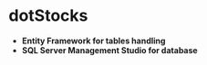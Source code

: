 # dotStocks

- **Entity Framework for tables handling**  
- **SQL Server Management Studio for database**
